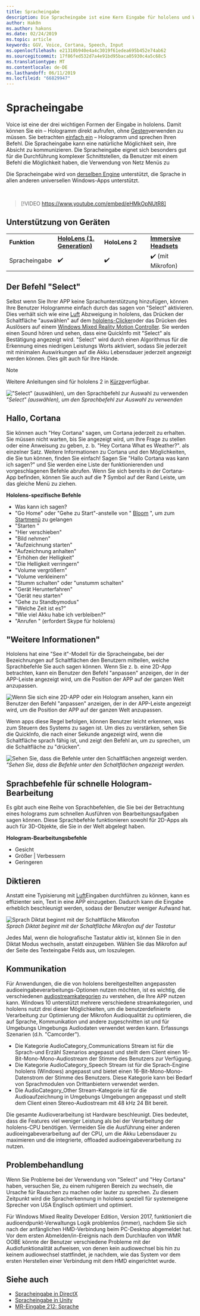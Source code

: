 ```yaml
---
title: Spracheingabe
description: Die Spracheingabe ist eine Kern Eingabe für hololens und Windows Mixed Reality-immersive Headsets. Voice kann für Befehle, Diktat, Cortana usw. verwendet werden.
author: Hak0n
ms.author: hakons
ms.date: 02/24/2019
ms.topic: article
keywords: GGV, Voice, Cortana, Speech, Input
ms.openlocfilehash: e21310b940e4a4c3019f61edea695b452e74ab62
ms.sourcegitcommit: 17f86fed532d7a4e91bd95baca05930c4a5c68c5
ms.translationtype: MT
ms.contentlocale: de-DE
ms.lasthandoff: 06/11/2019
ms.locfileid: "66829947"
---
```

# <a name="voice-input"></a>Spracheingabe

Voice ist eine der drei wichtigen Formen der Eingabe in hololens. Damit können Sie ein – Hologramm direkt aufrufen, ohne [Gesten](gestures.md)verwenden zu müssen. Sie betrachten [einfach ein](gaze.md) – Hologramm und sprechen Ihren Befehl. Die Spracheingabe kann eine natürliche Möglichkeit sein, ihre Absicht zu kommunizieren. Die Spracheingabe eignet sich besonders gut für die Durchführung komplexer Schnittstellen, da Benutzer mit einem Befehl die Möglichkeit haben, die Verwendung von Netz Menüs zu

Die Spracheingabe wird von [derselben Engine](https://msdn.microsoft.com/library/windows/apps/mt185615.aspx) unterstützt, die Sprache in allen anderen universellen Windows-Apps unterstützt.

<br>

>[!VIDEO https://www.youtube.com/embed/eHMkOpNUtR8]

## <a name="device-support"></a>Unterstützung von Geräten

<table>
    <colgroup>
    <col width="25%" />
    <col width="25%" />
    <col width="25%" />
    <col width="25%" />
    </colgroup>
    <tr>
        <td><strong>Funktion</strong></td>
        <td><a href="hololens-hardware-details.md"><strong>HoloLens (1. Generation)</strong></a></td>
        <td><strong>HoloLens 2</strong></td>
        <td><a href="immersive-headset-hardware-details.md"><strong>Immersive Headsets</strong></a></td>
    </tr>
     <tr>
        <td>Spracheingabe</td>
        <td>✔️</td>
        <td>✔️</td>
        <td>✔️ (mit Mikrofon)</td>
    </tr>
</table>

## <a name="the-select-command"></a>Der Befehl "Select"

Selbst wenn Sie Ihrer APP keine Sprachunterstützung hinzufügen, können Ihre Benutzer Hologramme einfach durch das sagen von "Select" aktivieren. Dies verhält sich wie eine [Luft](gestures.md#air-tap) Abzweigung in hololens, das Drücken der Schaltfläche "auswählen" auf dem [hololens-Clicker](hardware-accessories.md#hololens-clicker)oder das Drücken des Auslösers auf einem [Windows Mixed Reality Motion Controller](motion-controllers.md). Sie werden einen Sound hören und sehen, dass eine QuickInfo mit "Select" als Bestätigung angezeigt wird. "Select" wird durch einen Algorithmus für die Erkennung eines niedrigen Leistungs Worts aktiviert, sodass Sie jederzeit mit minimalen Auswirkungen auf die Akku Lebensdauer jederzeit angezeigt werden können. Dies gilt auch für Ihre Hände.

> [!NOTE]
> Weitere Anleitungen sind für hololens 2 in [Kürze](index.md#news-and-notes)verfügbar.

!["Select" (auswählen), um den Sprachbefehl zur Auswahl zu verwenden](images/kma-voice-select-00170-800px.png)<br>
*"Select" (auswählen), um den Sprachbefehl zur Auswahl zu verwenden*

## <a name="hey-cortana"></a>Hallo, Cortana

Sie können auch "Hey Cortana" sagen, um Cortana jederzeit zu erhalten. Sie müssen nicht warten, bis Sie angezeigt wird, um Ihre Frage zu stellen oder eine Anweisung zu geben, z. b. "Hey Cortana What es Weather?". als einzelner Satz. Weitere Informationen zu Cortana und den Möglichkeiten, die Sie tun können, finden Sie einfach! Sagen Sie "Hallo Cortana was kann ich sagen?" und Sie werden eine Liste der funktionierenden und vorgeschlagenen Befehle abrufen. Wenn Sie sich bereits in der Cortana-App befinden, können Sie auch auf die **?** Symbol auf der Rand Leiste, um das gleiche Menü zu ziehen.

**Hololens-spezifische Befehle**
* Was kann ich sagen?
* "Go Home" oder "Gehe zu Start"-anstelle von " [Bloom](gestures.md#bloom) ", um zum [Startmenü](navigating-the-windows-mixed-reality-home.md#start-menu) zu gelangen
* "Starten <app>"
* "Hier <app> verschieben"
* "Bild nehmen"
* "Aufzeichnung starten"
* "Aufzeichnung anhalten"
* "Erhöhen der Helligkeit"
* "Die Helligkeit verringern"
* "Volume vergrößern"
* "Volume verkleinern"
* "Stumm schalten" oder "unstumm schalten"
* "Gerät Herunterfahren"
* "Gerät neu starten"
* "Gehe zu Standbymodus"
* "Welche Zeit ist es?"
* "Wie viel Akku habe ich verbleiben?"
* "Anrufen <contact>" (erfordert Skype für hololens)

## <a name="see-it-say-it"></a>"Weitere Informationen"

Hololens hat eine "See it"-Modell für die Spracheingabe, bei der Bezeichnungen auf Schaltflächen den Benutzern mitteilen, welche Sprachbefehle Sie auch sagen können. Wenn Sie z. b. eine 2D-App betrachten, kann ein Benutzer den Befehl "anpassen" anzeigen, der in der APP-Leiste angezeigt wird, um die Position der APP auf der ganzen Welt anzupassen.

![Wenn Sie sich eine 2D-APP oder ein Hologram ansehen, kann ein Benutzer den Befehl "anpassen" anzeigen, der in der APP-Leiste angezeigt wird, um die Position der APP auf der ganzen Welt anzupassen.](images/microphone-600px.png)

Wenn apps diese Regel befolgen, können Benutzer leicht erkennen, was zum Steuern des Systems zu sagen ist. Um dies zu verstärken, sehen Sie die QuickInfo, die nach einer Sekunde angezeigt wird, wenn die Schaltfläche sprach fähig ist, und zeigt den Befehl an, um zu sprechen, um die Schaltfläche zu "drücken".

![Sehen Sie, dass die Befehle unter den Schaltflächen angezeigt werden.](images/voice-seeitsayit-600px.png)<br>
*"Sehen Sie, dass die Befehle unter den Schaltflächen angezeigt werden.*

## <a name="voice-commands-for-fast-hologram-manipulation"></a>Sprachbefehle für schnelle Hologram-Bearbeitung

Es gibt auch eine Reihe von Sprachbefehlen, die Sie bei der Betrachtung eines holograms zum schnellen Ausführen von Bearbeitungsaufgaben sagen können. Diese Sprachbefehle funktionieren sowohl für 2D-Apps als auch für 3D-Objekte, die Sie in der Welt abgelegt haben.

**Hologram-Bearbeitungsbefehle**
* Gesicht
* Größer | Verbessern
* Geringeren

## <a name="dictation"></a>Diktieren

Anstatt eine Typisierung mit [Luft](gestures.md#air-tap)Eingaben durchführen zu können, kann es effizienter sein, Text in eine APP einzugeben. Dadurch kann die Eingabe erheblich beschleunigt werden, sodass der Benutzer weniger Aufwand hat.

![Sprach Diktat beginnt mit der Schaltfläche Mikrofon](images/micbuttonfordictation.png)<br>
*Sprach Diktat beginnt mit der Schaltfläche Mikrofon auf der Tastatur*

Jedes Mal, wenn die holografische Tastatur aktiv ist, können Sie in den Diktat Modus wechseln, anstatt einzugeben. Wählen Sie das Mikrofon auf der Seite des Texteingabe Felds aus, um loszulegen.

## <a name="communication"></a>Kommunikation

Für Anwendungen, die die von hololens bereitgestellten angepassten audioeingabeverarbeitungs-Optionen nutzen möchten, ist es wichtig, die verschiedenen [audiostreamkategorien](https://msdn.microsoft.com/library/windows/desktop/hh404178(v=vs.85).aspx) zu verstehen, die Ihre APP nutzen kann. Windows 10 unterstützt mehrere verschiedene streamkategorien, und hololens nutzt drei dieser Möglichkeiten, um die benutzerdefinierte Verarbeitung zur Optimierung der Mikrofon Audioqualität zu optimieren, die auf Sprache, Kommunikation und andere zugeschnitten ist und für Umgebungs Umgebungs Audiodaten verwendet werden kann. Erfassungs Szenarien (d.h. "Camcorder").
* Die Kategorie AudioCategory_Communications Stream ist für die Sprach-und Erzähl Szenarios angepasst und stellt dem Client einen 16-Bit-Mono-Mono-Audiostream der Stimme des Benutzers zur Verfügung.
* Die Kategorie AudioCategory_Speech Stream ist für die Sprach-Engine hololens (Windows) angepasst und bietet einen 16-Bit-Mono-Mono-Datenstrom der Stimme des Benutzers. Diese Kategorie kann bei Bedarf von Sprachmodulen von Drittanbietern verwendet werden.
* Die AudioCategory_Other Stream-Kategorie ist für die Audioaufzeichnung in Umgebungs Umgebungen angepasst und stellt dem Client einen Stereo-Audiostream mit 48 kHz 24 Bit bereit.

Die gesamte Audioverarbeitung ist Hardware beschleunigt. Dies bedeutet, dass die Features viel weniger Leistung als bei der Verarbeitung der hololens-CPU benötigen. Vermeiden Sie die Ausführung einer anderen audioeingabeverarbeitung auf der CPU, um die Akku Lebensdauer zu maximieren und die integrierte, offloaded audioeingabeverarbeitung zu nutzen.

## <a name="troubleshooting"></a>Problembehandlung

Wenn Sie Probleme bei der Verwendung von "Select" und "Hey Cortana" haben, versuchen Sie, zu einem ruhigeren Bereich zu wechseln, die Ursache für Rauschen zu machen oder lauter zu sprechen. Zu diesem Zeitpunkt wird die Spracherkennung in hololens speziell für systemeigene Sprecher von USA Englisch optimiert und optimiert.

Für Windows Mixed Reality Developer Edition, Version 2017, funktioniert die audioendpunkt-Verwaltungs Logik problemlos (immer), nachdem Sie sich nach der anfänglichen HMD-Verbindung beim PC-Desktop abgemeldet hat. Vor dem ersten Abmelden/in-Ereignis nach dem Durchlaufen von WMR OOBE könnte der Benutzer verschiedene Probleme mit der Audiofunktionalität aufweisen, von denen kein audiowechsel bis hin zu keinem audiowechsel stattfindet, je nachdem, wie das System vor dem ersten Herstellen einer Verbindung mit dem HMD eingerichtet wurde.

## <a name="see-also"></a>Siehe auch
* [Spracheingabe in DirectX](voice-input-in-directx.md)
* [Spracheingabe in Unity](voice-input-in-unity.md)
* [MR-Eingabe 212: Sprache](holograms-212.md)
